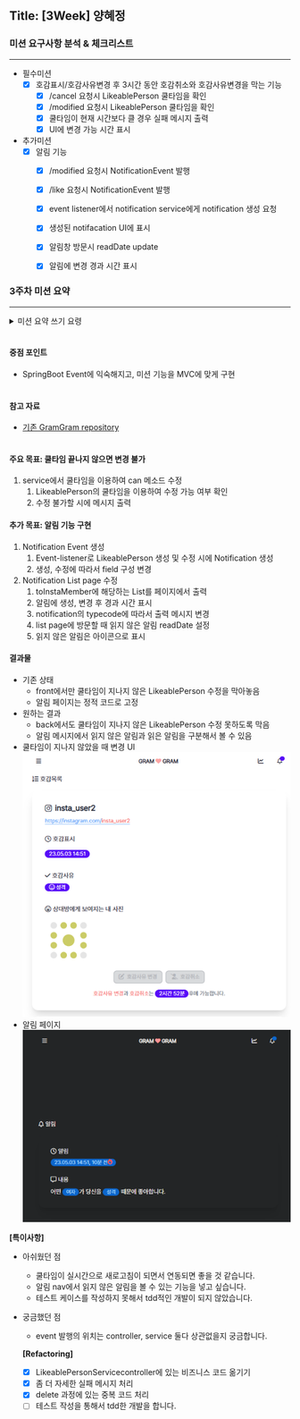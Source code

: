 ## Title: [3Week] 양혜정

### 미션 요구사항 분석 & 체크리스트

---

- 필수미션
    - [x] 호감표시/호감사유변경 후 3시간 동안 호감취소와 호감사유변경을 막는 기능
        - [x] /cancel 요청시 LikeablePerson 쿨타임을 확인
        - [x] /modified 요청시 LikeablePerson 쿨타임을 확인
        - [x] 쿨타임이 현재 시간보다 클 경우 실패 메시지 출력
        - [x] UI에 변경 가능 시간 표시
- 추가미션
    - [x] 알림 기능
        - [x] /modified 요청시 NotificationEvent 발행
        - [x] /like 요청시 NotificationEvent 발행
        - [x] event listener에서 notification service에게 notification 생성 요청
        - [x] 생성된 notifacation UI에 표시
        - [x] 알림창 방문시 readDate update
        - [x] 알림에 변경 경과 시간 표시
      
        

### 3주차 미션 요약

---
<details>
<summary> 미션 요약 쓰기 요령</summary>

- 체크리스트를 중심으로 각각의 기능을 구현하기 위해 어떤 생각을 했는지 정리합니다.
- 무엇에 중점을 두고 구현하였는지, 어떤 공식문서나 예제를 참고하여 개발하였는지 뿐만 아니라 미션을 진행하기 전 개인적으로 실습한 것도 포함하여 작성해주시기 바랍니다.
- 실제 개발 과정에서 목표하던 바가 무엇이었는지 작성해주시기 바랍니다.
- 구현 과정에 따라 어떤 결과물이 나오게 되었는지 최대한 상세하게 작성해주시기 바랍니다.
</details>
<br>

#### 중점 포인트
- SpringBoot Event에 익숙해지고, 미션 기능을 MVC에 맞게 구현
  <br><br>

#### 참고 자료
- [기존 GramGram repository](https://github.com/39-Y/gramgramtest)
  <br><br>

#### 주요 목표: 쿨타임 끝나지 않으면 변경 불가
1) service에서 쿨타임을 이용하여 can 메소드 수정
    1) LikeablePerson의 쿨타임을 이용하여 수정 가능 여부 확인 
    2) 수정 불가할 시에 메시지 출력
#### 추가 목표: 알림 기능 구현
1) Notification Event 생성
   1) Event-listener로 LikeablePerson 생성 및 수정 시에 Notification 생성
   2) 생성, 수정에 따라서 field 구성 변경
2) Notification List page 수정
   1) toInstaMember에 해당하는 List를 페이지에서 출력
   2) 알림에 생성, 변경 후 경과 시간 표시
   3) notification의 typecode에 따라서 출력 메시지 변경
   4) list page에 방문할 때 읽지 않은 알림 readDate 설정
   5) 읽지 않은 알림은 아이콘으로 표시
#### 결과물
- 기존 상태
    - front에서만 쿨타임이 지나지 않은 LikeablePerson 수정을 막아놓음
    - 알림 페이지는 정적 코드로 고정
- 원하는 결과
    - back에서도 쿨타임이 지나지 않은 LikeablePerson 수정 못하도록 막음
    - 알림 메시지에서 읽지 않은 알림과 읽은 알림을 구분해서 볼 수 있음
- 쿨타임이 지나지 않았을 때 변경 UI
  ![img_2.png](img_2.png)
- 알림 페이지
  ![img_3.png](img_3.png)

**[특이사항]**
- 아쉬웠던 점
    - 쿨타임이 실시간으로 새로고침이 되면서 연동되면 좋을 것 같습니다.
    - 알림 nav에서 읽지 않은 알림을 볼 수 있는 기능을 넣고 싶습니다.
    - 테스트 케이스를 작성하지 못해서 tdd적인 개발이 되지 않았습니다.
- 궁금했던 점
    - event 발행의 위치는 controller, service 둘다 상관없을지 궁금합니다.

  **[Refactoring]**
    - [x] LikeablePersonServicecontroller에 있는 비즈니스 코드 옮기기
    - [x] 좀 더 자세한 실패 메시지 처리
    - [x] delete 과정에 있는 중복 코드 처리
    - [ ] 테스트 작성을 통해서 tdd한 개발을 합니다.
